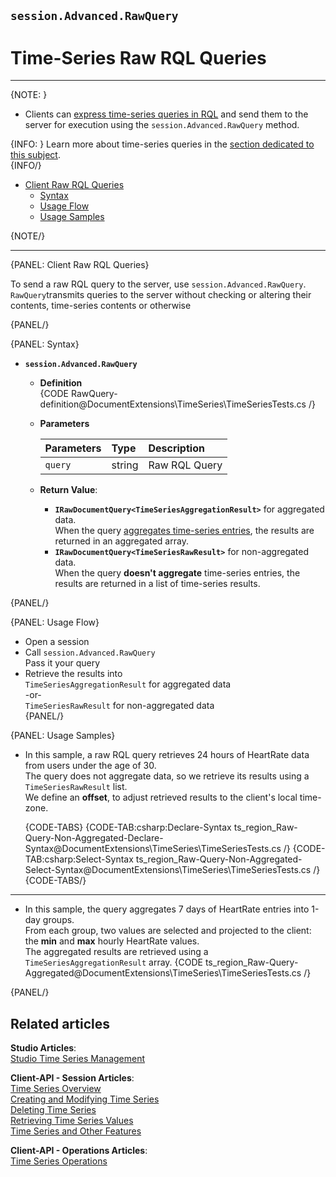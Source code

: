 ﻿## `session.Advanced.RawQuery`
# Time-Series Raw RQL Queries
---

{NOTE: }

* Clients can [express time-series queries in RQL](../../../../../document-extensions/timeseries/querying/dynamic-time-series-queries/dynamic-queries) 
  and send them to the server for execution using the `session.Advanced.RawQuery` method.  
  

{INFO: }
Learn more about time-series queries in the [section dedicated to this subject](../../../../../document-extensions/timeseries/querying/queries-overview).  
{INFO/}

    
* [Client Raw RQL Queries](../../../../../document-extensions/timeseries/client-api/session-methods/query-time-series/raw-rql-queries#client-raw-rql-queries)  
   * [Syntax](../../../../../document-extensions/timeseries/client-api/session-methods/query-time-series/raw-rql-queries#syntax)  
   * [Usage Flow](../../../../../document-extensions/timeseries/client-api/session-methods/query-time-series/raw-rql-queries#usage-flow)  
   * [Usage Samples](../../../../../document-extensions/timeseries/client-api/session-methods/query-time-series/raw-rql-queries#usage-samples)  

{NOTE/}

---

{PANEL: Client Raw RQL Queries}

To send a raw RQL query to the server, use `session.Advanced.RawQuery`.  
`RawQuery`transmits queries to the server without checking or altering 
their contents, time-series contents or otherwise  

{PANEL/}

{PANEL: Syntax}

* **`session.Advanced.RawQuery`**  
   * **Definition**  
      {CODE RawQuery-definition@DocumentExtensions\TimeSeries\TimeSeriesTests.cs /}

   * **Parameters**  

        | Parameters | Type | Description |
        |:-------------|:-------------|:-------------|
        | `query` | string | Raw RQL Query |

   * **Return Value**:  
      * **`IRawDocumentQuery<TimeSeriesAggregationResult>`**  for aggregated data.  
        When the query 
        [aggregates time-series entries](../../../document-extensions/timeseries/querying/aggregation), 
        the results are returned in an aggregated array.  
      * **`IRawDocumentQuery<TimeSeriesRawResult>`** for non-aggregated data.  
        When the query **doesn't aggregate** time-series entries, 
        the results are returned in a list of time-series results.  

{PANEL/}

{PANEL: Usage Flow}

* Open a session  
* Call `session.Advanced.RawQuery`  
  Pass it your query  
* Retrieve the results into  
   `TimeSeriesAggregationResult` for aggregated data  
    -or-  
   `TimeSeriesRawResult` for non-aggregated data  
{PANEL/}

{PANEL: Usage Samples}

* In this sample, a raw RQL query retrieves 24 hours of HeartRate data from users under the age of 30.  
  The query does not aggregate data, so we retrieve its results using a `TimeSeriesRawResult` list.  
  We define an **offset**, to adjust retrieved results to the client's local time-zone.  

    {CODE-TABS}
    {CODE-TAB:csharp:Declare-Syntax ts_region_Raw-Query-Non-Aggregated-Declare-Syntax@DocumentExtensions\TimeSeries\TimeSeriesTests.cs /}
    {CODE-TAB:csharp:Select-Syntax ts_region_Raw-Query-Non-Aggregated-Select-Syntax@DocumentExtensions\TimeSeries\TimeSeriesTests.cs /}
    {CODE-TABS/}

---

* In this sample, the query aggregates 7 days of HeartRate entries into 1-day groups.  
  From each group, two values are selected and projected to the client: the **min** 
  and **max** hourly HeartRate values.  
  The aggregated results are retrieved using a `TimeSeriesAggregationResult` array.
    {CODE ts_region_Raw-Query-Aggregated@DocumentExtensions\TimeSeries\TimeSeriesTests.cs /}

{PANEL/}


## Related articles
**Studio Articles**:  
[Studio Time Series Management]()  

**Client-API - Session Articles**:  
[Time Series Overview]()  
[Creating and Modifying Time Series]()  
[Deleting Time Series]()  
[Retrieving Time Series Values]()  
[Time Series and Other Features]()  

**Client-API - Operations Articles**:  
[Time Series Operations]()  
